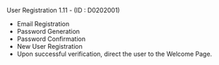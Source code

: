 User Registration 1.11 - (ID : D0202001)
- Email Registration
- Password Generation
- Password Confirmation
- New User Registration
- Upon successful verification, direct the user to the Welcome Page. 

